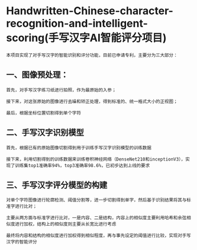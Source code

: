 # Handwritten-Chinese-character-recognition-and-intelligent-scoring(手写汉字AI智能评分项目)
    本项目实现了对手写汉字的智能识别和评分功能，目前已申请专利，主要分为三大部分：
## 一、图像预处理：

    首先，对手写汉字练习纸进行拍照，作为最原始的入参；
  
    接下来，对这张原始的图像进行去噪和矫正处理，得到标准的、统一格式大小的正视图；
    
    最后，根据坐标位置切割得到单个字符
    
## 二、手写汉字识别模型

    首先，根据已有的原始图像切割得到用于训练手写汉字识别模型的训练数据
    
    接下来，利用切割得到的训练数据来训练卷积神经网络（DenseNet210和inceptionV3），实现了训练集top1准确率94%，top3准确率98.6%，已初步达到上线的要求
## 三、手写汉字评分模型的构建

    对单个字符图像进行轮廓检测、阈值分割等，进一步切割得到单字，然后基于识别结果将其与标准字进行比对；
    
    主要从两方面与标准字进行比对，一是内容、二是结构，内容上的相似度主要利用哈希和余弦相似度进行加权，结构上的相似度则主要从长宽比进行考虑
    
    最终将内容和结构的相似度进行加权得到相似程度，再与事先设定的阈值进行比较，实现对手写汉字的智能评分
